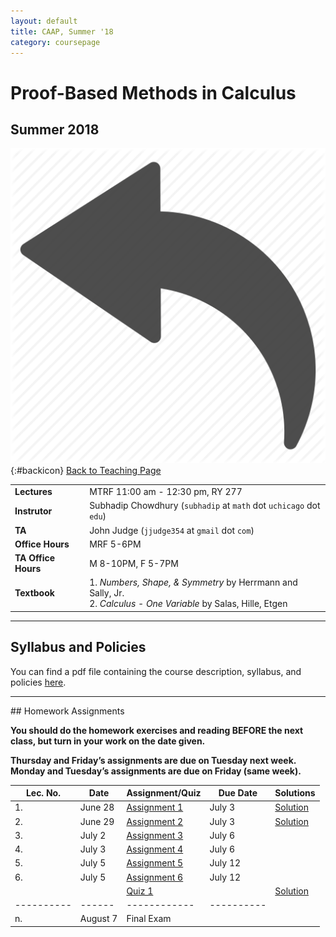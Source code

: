 ```yaml
---
layout: default
title: CAAP, Summer '18
category: coursepage
---
```


# Proof-Based Methods in Calculus
## Summer 2018
<div class="backlink">
 
  ![Back](/resources/back.png){:#backicon} [Back to Teaching Page](/teaching) 
</div>  


|||
|---|---|
| **Lectures** | MTRF	11:00 am - 12:30 pm, RY 277 |
| **Instrutor**| Subhadip Chowdhury (`subhadip` at `math` dot `uchicago` dot `edu`)|
|**TA**| John Judge (`jjudge354` at `gmail` dot `com`)
| **Office Hours**| MRF 5-6PM |
| **TA Office Hours**| M 8-10PM, F 5-7PM |
| **Textbook**| 1. _Numbers, Shape, & Symmetry_ by Herrmann and Sally, Jr. <br>2. _Calculus - One Variable_ by Salas, Hille, Etgen |


---
## Syllabus and Policies 

You can find a pdf file containing the course description, syllabus, and policies [here](Syllabus_CAAP_Summer_2018.pdf).


---

<div class='anchor' id="assignments">
## Homework Assignments
</div>

<div class='schedule'>
 
__You should do the homework exercises and reading BEFORE the next class, but turn in your work on the date given.__ 

__Thursday and Friday’s assignments are due on Tuesday next week. Monday and Tuesday’s assignments
are due on Friday (same week).__
  
| Lec. No. | Date | Assignment/Quiz | Due Date | Solutions |
|----------|------|------------|----------|-----------|
| 1. | June 28 | [Assignment 1](CAAP_Assignment1.pdf) | July 3 | [Solution](caap-proofs-assignment1.pdf) |
| 2. | June 29 | [Assignment 2](CAAP_Assignment2.pdf) | July 3 | [Solution](caap-proofs-assignment2.pdf) |
| 3. | July 2 | [Assignment 3](CAAP_Assignment3.pdf) | July 6 |
| 4. | July 3 | [Assignment 4](CAAP_Assignment4.pdf) | July 6 |
| 5. | July 5 | [Assignment 5](CAAP_Assignment5.pdf) | July 12 |
| 6. | July 5 | [Assignment 6](CAAP_Assignment6.pdf) | July 12 |
|    |        | [Quiz 1](CAAP_Quiz1.pdf)             |         | [Solution](CAAP_Quiz1_solution.pdf)
|----------|------|------------|----------|
| n. | August 7 | Final Exam | |

</div>

